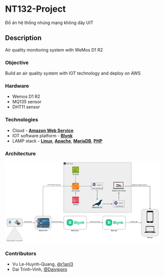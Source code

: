 # NT132-Project

Đồ án hệ thống nhúng mạng không dây UIT

## Description

Air quality monitoring system with WeMos D1 R2

### Objective

Build an air quality system with IOT technology and deploy on AWS

### Hardware

- Wemos D1 R2
- MQ135 sensor
- DHT11 sensor

### Technologies

- Cloud - [**Amazon Web Service**](https://aws.amazon.com/)
- IOT software platform - [**Blynk**](https://blynk.io/)
- LAMP stack - [**Linux**](https://www.linux.org/), [**Apache**](https://httpd.apache.org/), [**MariaDB**](https://mariadb.org/), [**PHP**](https://www.php.net/)

### Architecture
![alt text](/Image/nt132-modified.drawio.png)

### Contributors

- Vu Le-Huynh-Quang, [@r1anl3](https://github.com/r1anl3)
- Dai Trinh-Vinh, [@Daivjppro](https://github.com/Daivjppro)